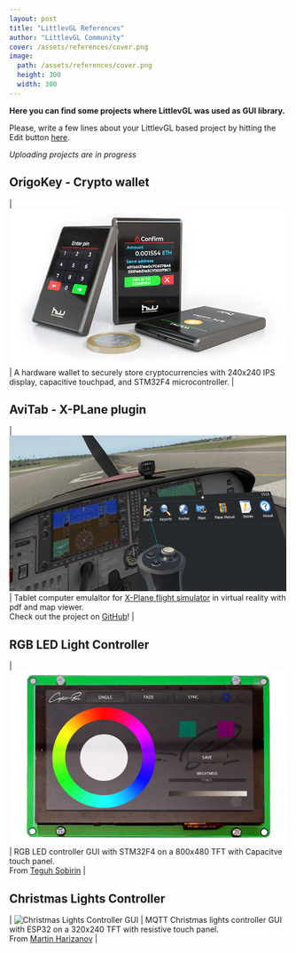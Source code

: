 ```yaml
---
layout: post
title: "LittlevGL References"
author: "LittlevGL Community"
cover: /assets/references/cover.png
image:
  path: /assets/references/cover.png
  height: 300
  width: 300
---
```


<style type="text/css" scoped>
    td { width: 50%; } 
</style>

**Here you can find some projects where LittlevGL was used as GUI library.**

Please, write a few lines about your LittlevGL based project by hitting the Edit button [here](https://github.com/littlevgl/blog/blob/master/_posts/2018-12-26-references.md).

_Uploading projects are in progress_

## OrigoKey - Crypto wallet

| ![OrigoKey Crypto wallet with LittlevGL](/assets/references/origokey.jpg) | A hardware wallet to securely store cryptocurrencies with 240x240 IPS display, capacitive touchpad, and STM32F4 microcontroller. |


## AviTab - X-PLane plugin

| ![AviTab uses LittlevGL in Virtual Reality](/assets/references/avitab.png) | Tablet computer emulaltor for [X-Plane flight simulator](https://www.x-plane.com/) in virtual reality with pdf and map viewer. <br> Check out the project on [GitHub](https://github.com/fpw/avitab)! |


## RGB LED Light Controller

| ![RGB LED Light Controller GUI](/assets/references/c_light.jpg) | RGB LED controller GUI with STM32F4 on a 800x480 TFT with Capacitve touch panel. <br> From [Teguh Sobirin](http://sobir.in/) |


## Christmas Lights Controller

| ![Christmas Lights Controller GUI](https://harizanov.com/wp-content/uploads/2018/12/20181225_111359-e1545751524126-600x399.jpg) | MQTT Christmas lights controller GUI with ESP32 on a 320x240 TFT with resistive touch panel. <br> From [Martin Harizanov](https://harizanov.com/wiki/wiki-home/tft32/) |

